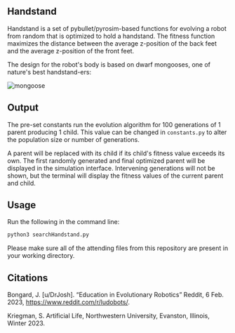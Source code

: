 ## Handstand

Handstand is a set of pybullet/pyrosim-based functions for evolving a robot from random that is optimized to hold a handstand. The fitness function maximizes the distance between the average z-position of the back feet and the average z-position of the front feet.

The design for the robot's body is based on dwarf mongooses, one of nature's best handstand-ers:

![mongoose](https://www.zoochat.com/community/media/dwarf-mongoose-gymnastics.304530/full?d=1440614611)

## Output

The pre-set constants run the evolution algorithm for 100 generations of 1 parent producing 1 child. This value can be changed in ```constants.py``` to alter the population size or number of generations. 

A parent will be replaced with its child if its child's fitness value exceeds its own. The first randomly generated and final optimized parent will be displayed in the simulation interface. Intervening generations will not be shown, but the terminal will display the fitness values of the current parent and child.

## Usage

Run the following in the command line:

```bash
python3 searchHandstand.py
```

Please make sure all of the attending files from this repository are present in your working directory. 

## Citations
Bongard, J. [u/DrJosh]. “Education in Evolutionary Robotics” Reddit, 6 Feb. 2023, https://www.reddit.com/r/ludobots/.

Kriegman, S. Artificial Life, Northwestern University, Evanston, Illinois, Winter 2023. 
